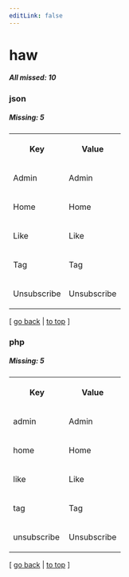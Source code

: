 ```yaml
---
editLink: false
---
```


# haw

##### All missed: 10


### json

##### Missing: 5

<table width="100%">
<tr><th width="50%">

Key

</th><th width="50%">

Value

</th></tr>
<tr><td width="50%">

Admin

</td><td width="50%">

Admin

</td></tr>
<tr><td width="50%">

Home

</td><td width="50%">

Home

</td></tr>
<tr><td width="50%">

Like

</td><td width="50%">

Like

</td></tr>
<tr><td width="50%">

Tag

</td><td width="50%">

Tag

</td></tr>
<tr><td width="50%">

Unsubscribe

</td><td width="50%">

Unsubscribe

</td></tr>
</table>

[ [go back](../status.md) | [to top](#) ]



### php

##### Missing: 5

<table width="100%">
<tr><th width="50%">

Key

</th><th width="50%">

Value

</th></tr>
<tr><td width="50%">

admin

</td><td width="50%">

Admin

</td></tr>
<tr><td width="50%">

home

</td><td width="50%">

Home

</td></tr>
<tr><td width="50%">

like

</td><td width="50%">

Like

</td></tr>
<tr><td width="50%">

tag

</td><td width="50%">

Tag

</td></tr>
<tr><td width="50%">

unsubscribe

</td><td width="50%">

Unsubscribe

</td></tr>
</table>

[ [go back](../status.md) | [to top](#) ]

